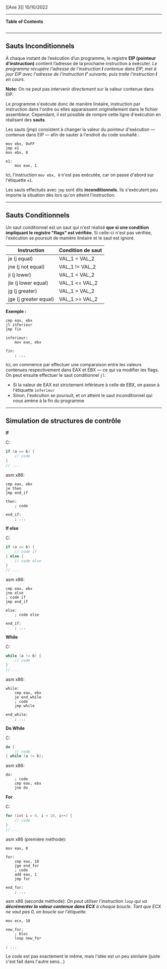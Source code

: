 [[Axe 3]]
10/10/2022
****
**Table of Contents**
```table-of-contents
```

****
## Sauts Inconditionnels

À chaque instant de l’exécution d’un programme, le registre **EIP (pointeur d’instruction)**
contient l’adresse de la prochaine instruction à exécuter.
	*Le programme récupère l'adresse de l'instruction **I** contenue dans EIP, met à jour EIP avec l'adresse de l'instruction **I'** suivante, puis traite l'instruction **I** en cours.*

**Note:** On ne peut pas intervenir *directement* sur la valeur contenue dans EIP.


Le programme s'exécute donc de manière linéaire, instruction par instruction dans l'ordre ou elles apparaissent originellement dans le fichier assembleur. Cependant, il est possible de rompre cette ligne d'exécution en réalisant des **sauts**. 

Les sauts (jmp) consistent à changer la valeur du pointeur d'exécution — contenue dans EIP — afin de sauter à l'endroit du code souhaité :
```assembly
mov ebx, 0xFF
jmp e1
mov ebx, 0

e1:
	mov eax, 1
```
Ici, l'instruction `mov ebx, 0` n'est pas exécutée, car on passe d'abord sur l'étiquette `e1`.


Les sauts effectués avec `jmp` sont dits **inconditionnels**. Ils s'exécutent peu importe la situation dès lors qu'on atteint l'instruction.


****
## Sauts Conditionnels

Un saut conditionnel est un saut qui n'est réalisé **que si une condition impliquant le registre "flags" est vérifiée**. Si celle-ci n'est pas vérifiée, l'exécution se poursuit de manière linéaire et le saut est ignoré.

| Instruction           | Condition de saut |
| --------------------- | ----------------- |
| je (j equal)          | VAL_1 = VAL_2     |
| jne (j not equal)     | VAL_1 != VAL_2    |
| ji (j lower)          | VAL_1 < VAL_2     |
| jle (j lower equal)   | VAL_1 <= VAL_2    |
| jg (j greater)        | VAL_1 > VAL_2     |
| jge (j greater equal) | VAL_1 >= VAL_2    |

**Exemple :**
```assembly
cmp eax, ebx
jl inferieur
jmp fin

inferieur:
	mov eax, ebx

fin:
	; ...
```

Ici, on commence par effectuer une comparaison entre les valeurs contenues respectivement dans EAX et EBX — ce qui va modifier les flags.
On peut ensuite effectuer le saut conditionnel `jl`:
- Si la valeur de EAX est strictement inférieure à celle de EBX, on passe à l'étiquette `inferieur`
- Sinon, l'exécution se poursuit, et on atteint le saut inconditionnel qui nous amène à la fin du programme


****
## Simulation de structures de contrôle

**If**

C:
```c
if (a == b) {
	// code
}
// ...
```

asm x86:
```assembly
cmp eax, ebx
je then
jmp end_if

then:
	; code

end_if:
	; ...
```


**If else**

C:
```c
if (a == b) {
	// code if
} else {
	// code else
}
// ...
```

asm x86:
```assembly
cmp eax, ebx
jne else
; code if
jmp end_if

else:
	; code else

end_if:
	; ...
```


**While**

C:
```c
while (a != b) {
	// code
}
// ...
```

asm x86:
```assembly
while:
	cmp eax, ebx
	je end_while
	; code
	jmp while

end_while:
	; ...
```


**Do While**

C:
```c
do {
	// code
} while (a != b);
```

asm x86:
```assembly
do:
	; code
	cmp eax, ebx
	jne do
```


**For**

C:
```c
for (int i = 0, i < 10, i++) {
	// code
}
// ...
```

asm x86 (première méthode):
```assembly
mov eax, 0

for:
	cmp eax, 10
	jge end_for
	; code
	add eax, 1
	jmp for	

end_for:
	; ...
```

asm x86 (seconde méthode):
	*On peut utiliser l'instruction `loop` qui va **décrémenter la valeur contenue dans ECX** à chaque boucle. Tant que ECX ne vaut pas 0, on boucle sur l'étiquette.*
```assembly
mov ecx, 10

new_for:
	; bloc
	loop new_for

; ...
```

Le code est pas exactement le même, mais l'idée est un peu similaire (juste c'est fait dans l'autre sens...)

